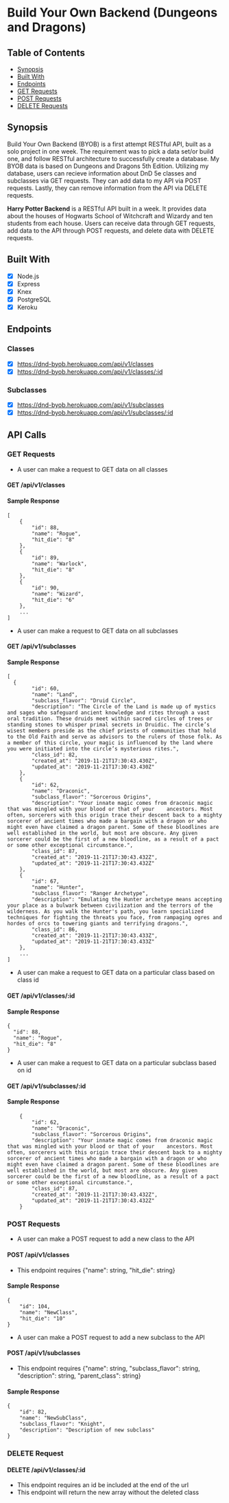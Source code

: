 # Build Your Own Backend (Dungeons and Dragons)


## Table of Contents
* [Synopsis](#Synopsis) 
* [Built With](#Built-With)
* [Endpoints](#Endpoints)
* [GET Requests](#GET-Requests)
* [POST Requests](#POST-Requests)
* [DELETE Requests](#DELETE-Request)

## Synopsis

Build Your Own Backend (BYOB) is a first attempt RESTful API, built as a solo project in one week. The requirement was to pick a data set/or build one, and follow RESTful architecture to successfully create a database. My BYOB data is based on Dungeons and Dragons 5th Edition. Utilizing my database, users can recieve information about DnD 5e classes and subclasses via GET requests. They can add data to my API via POST requests. Lastly, they can remove information from the API via DELETE requests.

**Harry Potter Backend** is a RESTful API built in a week. It provides data about the houses of Hogwarts School of Witchcraft and Wizardy and ten students from each house. Users can receive data through GET requests, add data to the API through POST requests, and delete data with DELETE requests.

## Built With
 - [X] Node.js
 - [X] Express
 - [X] Knex
 - [X] PostgreSQL
 - [X] Keroku

## Endpoints

### Classes
  - [x] https://dnd-byob.herokuapp.com/api/v1/classes
  - [x] https://dnd-byob.herokuapp.com/api/v1/classes/:id
  
### Subclasses
  - [x] https://dnd-byob.herokuapp.com/api/v1/subclasses
  - [x] https://dnd-byob.herokuapp.com/api/v1/subclasses/:id

## API Calls

### GET Requests

- A user can make a request to GET data on all classes
#### GET /api/v1/classes

#### Sample Response

```
[
    {
        "id": 88,
        "name": "Rogue",
        "hit_die": "8"
    },
    {
        "id": 89,
        "name": "Warlock",
        "hit_die": "8"
    },
    {
        "id": 90,
        "name": "Wizard",
        "hit_die": "6"
    },
    ...
]
```

- A user can make a request to GET data on all subclasses
#### GET /api/v1/subclasses

#### Sample Response

```
[
  {
        "id": 60,
        "name": "Land",
        "subclass_flavor": "Druid Circle",
        "description": "The Circle of the Land is made up of mystics and sages who safeguard ancient knowledge and rites through a vast oral tradition. These druids meet within sacred circles of trees or standing stones to whisper primal secrets in Druidic. The circle’s wisest members preside as the chief priests of communities that hold to the Old Faith and serve as advisors to the rulers of those folk. As a member of this circle, your magic is influenced by the land where you were initiated into the circle’s mysterious rites.",
        "class_id": 82,
        "created_at": "2019-11-21T17:30:43.430Z",
        "updated_at": "2019-11-21T17:30:43.430Z"
    },
    {
        "id": 62,
        "name": "Draconic",
        "subclass_flavor": "Sorcerous Origins",
        "description": "Your innate magic comes from draconic magic that was mingled with your blood or that of your    ancestors. Most often, sorcerers with this origin trace their descent back to a mighty sorcerer of ancient times who made a bargain with a dragon or who might even have claimed a dragon parent. Some of these bloodlines are well established in the world, but most are obscure. Any given sorcerer could be the first of a new bloodline, as a result of a pact or some other exceptional circumstance.",
        "class_id": 87,
        "created_at": "2019-11-21T17:30:43.432Z",
        "updated_at": "2019-11-21T17:30:43.432Z"
    },
    {
        "id": 67,
        "name": "Hunter",
        "subclass_flavor": "Ranger Archetype",
        "description": "Emulating the Hunter archetype means accepting your place as a bulwark between civilization and the terrors of the wilderness. As you walk the Hunter's path, you learn specialized techniques for fighting the threats you face, from rampaging ogres and hordes of orcs to towering giants and terrifying dragons.",
        "class_id": 86,
        "created_at": "2019-11-21T17:30:43.433Z",
        "updated_at": "2019-11-21T17:30:43.433Z"
    },
    ...
]
```

- A user can make a request to GET data on a particular class based on class id
#### GET /api/v1/classes/:id

#### Sample Response

```
{
  "id": 88,
  "name": "Rogue",
  "hit_die": "8"
}
```

- A user can make a request to GET data on a particular subclass based on id
#### GET /api/v1/subclasses/:id

#### Sample Response

```
    {
        "id": 62,
        "name": "Draconic",
        "subclass_flavor": "Sorcerous Origins",
        "description": "Your innate magic comes from draconic magic that was mingled with your blood or that of your    ancestors. Most often, sorcerers with this origin trace their descent back to a mighty sorcerer of ancient times who made a bargain with a dragon or who might even have claimed a dragon parent. Some of these bloodlines are well established in the world, but most are obscure. Any given sorcerer could be the first of a new bloodline, as a result of a pact or some other exceptional circumstance.",
        "class_id": 87,
        "created_at": "2019-11-21T17:30:43.432Z",
        "updated_at": "2019-11-21T17:30:43.432Z"
    }
```


### POST Requests

- A user can make a POST request to add a new class to the API
#### POST /api/v1/classes
- This endpoint requires {"name": string, "hit_die": string}

#### Sample Response

```
{
    "id": 104,
    "name": "NewClass",
    "hit_die": "10"
}
```

- A user can make a POST request to add a new subclass to the API
#### POST /api/v1/subclasses
- This endpoint requires {"name": string, "subclass_flavor": string, "description": string, "parent_class": string}

#### Sample Response

```
{
    "id": 82,
    "name": "NewSubClass",
    "subclass_flavor": "Knight",
    "description": "Description of new subclass"
}
```


### DELETE Request

#### DELETE /api/v1/classes/:id
- This endpoint requires an id be included at the end of the url
- This endpoint will return the new array without the deleted class
